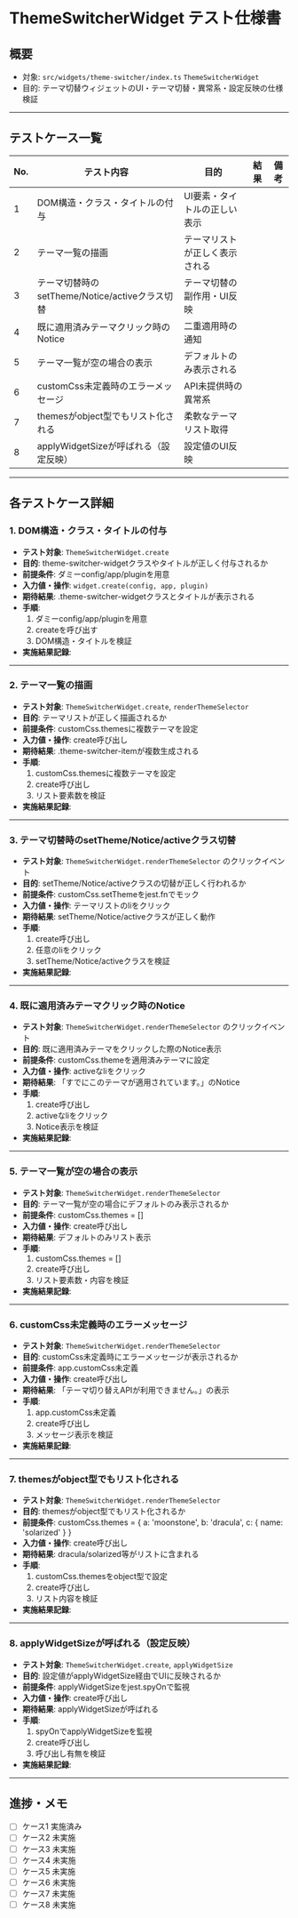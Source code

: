 # ThemeSwitcherWidget テスト仕様書

## 概要
- 対象: `src/widgets/theme-switcher/index.ts` `ThemeSwitcherWidget`
- 目的: テーマ切替ウィジェットのUI・テーマ切替・異常系・設定反映の仕様検証

---

## テストケース一覧

| No. | テスト内容                                         | 目的                                 | 結果 | 備考 |
|-----|----------------------------------------------------|--------------------------------------|------|------|
| 1   | DOM構造・クラス・タイトルの付与                    | UI要素・タイトルの正しい表示         |      |      |
| 2   | テーマ一覧の描画                                   | テーマリストが正しく表示される       |      |      |
| 3   | テーマ切替時のsetTheme/Notice/activeクラス切替      | テーマ切替の副作用・UI反映           |      |      |
| 4   | 既に適用済みテーマクリック時のNotice                | 二重適用時の通知                     |      |      |
| 5   | テーマ一覧が空の場合の表示                         | デフォルトのみ表示される             |      |      |
| 6   | customCss未定義時のエラーメッセージ                 | API未提供時の異常系                  |      |      |
| 7   | themesがobject型でもリスト化される                  | 柔軟なテーマリスト取得               |      |      |
| 8   | applyWidgetSizeが呼ばれる（設定反映）               | 設定値のUI反映                       |      |      |

---

## 各テストケース詳細

### 1. DOM構造・クラス・タイトルの付与
- **テスト対象**: `ThemeSwitcherWidget.create`
- **目的**: theme-switcher-widgetクラスやタイトルが正しく付与されるか
- **前提条件**: ダミーconfig/app/pluginを用意
- **入力値・操作**: `widget.create(config, app, plugin)`
- **期待結果**: .theme-switcher-widgetクラスとタイトルが表示される
- **手順**:
  1. ダミーconfig/app/pluginを用意
  2. createを呼び出す
  3. DOM構造・タイトルを検証
- **実施結果記録**:

---

### 2. テーマ一覧の描画
- **テスト対象**: `ThemeSwitcherWidget.create`, `renderThemeSelector`
- **目的**: テーマリストが正しく描画されるか
- **前提条件**: customCss.themesに複数テーマを設定
- **入力値・操作**: create呼び出し
- **期待結果**: .theme-switcher-itemが複数生成される
- **手順**:
  1. customCss.themesに複数テーマを設定
  2. create呼び出し
  3. リスト要素数を検証
- **実施結果記録**:

---

### 3. テーマ切替時のsetTheme/Notice/activeクラス切替
- **テスト対象**: `ThemeSwitcherWidget.renderThemeSelector` のクリックイベント
- **目的**: setTheme/Notice/activeクラスの切替が正しく行われるか
- **前提条件**: customCss.setThemeをjest.fnでモック
- **入力値・操作**: テーマリストのliをクリック
- **期待結果**: setTheme/Notice/activeクラスが正しく動作
- **手順**:
  1. create呼び出し
  2. 任意のliをクリック
  3. setTheme/Notice/activeクラスを検証
- **実施結果記録**:

---

### 4. 既に適用済みテーマクリック時のNotice
- **テスト対象**: `ThemeSwitcherWidget.renderThemeSelector` のクリックイベント
- **目的**: 既に適用済みテーマをクリックした際のNotice表示
- **前提条件**: customCss.themeを適用済みテーマに設定
- **入力値・操作**: activeなliをクリック
- **期待結果**: 「すでにこのテーマが適用されています。」のNotice
- **手順**:
  1. create呼び出し
  2. activeなliをクリック
  3. Notice表示を検証
- **実施結果記録**:

---

### 5. テーマ一覧が空の場合の表示
- **テスト対象**: `ThemeSwitcherWidget.renderThemeSelector`
- **目的**: テーマ一覧が空の場合にデフォルトのみ表示されるか
- **前提条件**: customCss.themes = []
- **入力値・操作**: create呼び出し
- **期待結果**: デフォルトのみリスト表示
- **手順**:
  1. customCss.themes = []
  2. create呼び出し
  3. リスト要素数・内容を検証
- **実施結果記録**:

---

### 6. customCss未定義時のエラーメッセージ
- **テスト対象**: `ThemeSwitcherWidget.renderThemeSelector`
- **目的**: customCss未定義時にエラーメッセージが表示されるか
- **前提条件**: app.customCss未定義
- **入力値・操作**: create呼び出し
- **期待結果**: 「テーマ切り替えAPIが利用できません。」の表示
- **手順**:
  1. app.customCss未定義
  2. create呼び出し
  3. メッセージ表示を検証
- **実施結果記録**:

---

### 7. themesがobject型でもリスト化される
- **テスト対象**: `ThemeSwitcherWidget.renderThemeSelector`
- **目的**: themesがobject型でもリスト化されるか
- **前提条件**: customCss.themes = { a: 'moonstone', b: 'dracula', c: { name: 'solarized' } }
- **入力値・操作**: create呼び出し
- **期待結果**: dracula/solarized等がリストに含まれる
- **手順**:
  1. customCss.themesをobject型で設定
  2. create呼び出し
  3. リスト内容を検証
- **実施結果記録**:

---

### 8. applyWidgetSizeが呼ばれる（設定反映）
- **テスト対象**: `ThemeSwitcherWidget.create`, `applyWidgetSize`
- **目的**: 設定値がapplyWidgetSize経由でUIに反映されるか
- **前提条件**: applyWidgetSizeをjest.spyOnで監視
- **入力値・操作**: create呼び出し
- **期待結果**: applyWidgetSizeが呼ばれる
- **手順**:
  1. spyOnでapplyWidgetSizeを監視
  2. create呼び出し
  3. 呼び出し有無を検証
- **実施結果記録**:

---

## 進捗・メモ

- [ ] ケース1 実施済み
- [ ] ケース2 未実施
- [ ] ケース3 未実施
- [ ] ケース4 未実施
- [ ] ケース5 未実施
- [ ] ケース6 未実施
- [ ] ケース7 未実施
- [ ] ケース8 未実施 